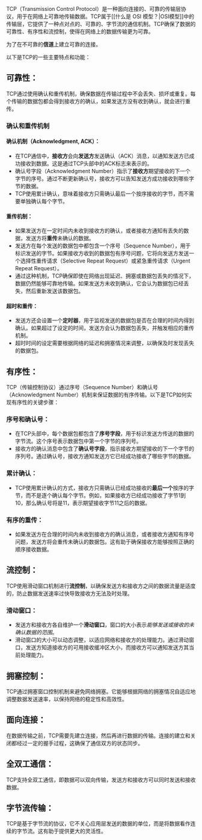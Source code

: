 TCP（Transmission Control Protocol）是一种面向连接的、可靠的传输层协议，用于在网络上可靠地传输数据。TCP属于[[什么是 OSI 模型？|OSI模型]]中的传输层，它提供了一种点对点的、可靠的、字节流的通信机制。TCP确保了数据的可靠性、有序性和流控制，使得在网络上的数据传输更为可靠。

为了在不可靠的**信道**上建立可靠的连接。

以下是TCP的一些主要特点和功能：
## 可靠性：
TCP通过使用确认和重传机制，确保数据在传输过程中不会丢失、损坏或重复。每个传输的数据包都会得到接收方的确认，如果发送方没有收到确认，就会进行重传。
### 确认和重传机制
#### 确认机制（Acknowledgment, ACK）：
   - 在TCP通信中，**接收方**会向**发送方**发送确认（ACK）消息，以通知发送方已成功接收到数据。这是通过TCP头部中的ACK标志来表示的。
   - 确认号字段（Acknowledgment Number）指示了**接收方**期望接收的下一个字节的序号。通过不断更新确认号，接收方可以告知发送方成功接收到哪些字节的数据。
   - TCP使用累计确认，意味着接收方只需确认最后一个按序接收的字节，而不需要单独确认每个字节。
#### 重传机制：
   - 如果发送方在一定时间内未收到接收方的确认，或者接收方通知有丢失的数据，发送方将**重传**未确认的数据。
   - 发送方在每个发送的数据包中都包含一个序号（Sequence Number），用于标识发送的字节。如果接收方收到的数据包有序号问题，它将向发送方发送一个选择性重传请求（Selective Repeat Request）或紧急重传请求（Urgent Repeat Request）。
   - 通过这种机制，TCP确保即使在网络出现延迟、拥塞或数据包丢失的情况下，数据仍然能够可靠地传输。如果发送方未收到确认，它会认为数据包已经丢失，然后重新发送该数据包。
#### 超时和重传：
   - 发送方还会设置一个**定时器**，用于监视发送的数据包是否在合理的时间内得到确认。如果超过了设定的时间，发送方会认为数据包丢失，并触发相应的重传机制。
   - 超时时间的设定需要根据网络的延迟和拥塞情况来调整，以确保及时发现丢失的数据包。
## 有序性：
TCP（传输控制协议）通过序号（Sequence Number）和确认号（Acknowledgment Number）机制来保证数据的有序传输。以下是TCP如何实现有序性的关键步骤：
### 序号和确认号：
   - 在TCP头部中，每个数据包都包含了**序号字段**，用于标识发送方传送的数据的字节流。这个序号表示数据包中第一个字节的序列号。
   - 接收方的确认消息中包含了**确认号字段**，指示接收方期望接收的下一个字节的序列号。通过确认号，接收方通知发送方它已经成功接收了哪些字节的数据。
### 累计确认：
   - TCP使用累计确认的方式，接收方只需确认已经成功接收的**最后一个**按序的字节，而不是逐个确认每个字节。例如，如果接收方已经成功接收了字节1到10，那么确认号将是11，表示期望接收字节11之后的数据。
### 有序的重传：
   - 如果发送方在合理的时间内未收到接收方的确认消息，或者接收方通知有序号问题，发送方将会重传未确认的数据包。这有助于确保接收方能够按照正确的顺序接收数据。
## 流控制：
TCP使用滑动窗口机制进行**流控制**，以确保发送方和接收方之间的数据流量是适度的，防止数据发送速率过快导致接收方无法及时处理。
### 滑动窗口：
- 发送方和接收方各自维护一个**滑动窗口**，窗口的大小表示*能够发送或接收的未确认数据的范围*。
- 滑动窗口的大小可以动态调整，以适应网络和接收方的处理能力。通过滑动窗口，发送方知道接收方的可用接收缓冲区大小，而接收方可以通知发送方其当前处理能力。
## 拥塞控制：
TCP通过拥塞窗口控制机制来避免网络拥塞。它能够根据网络的拥塞情况自适应地调整数据发送速率，以保持网络的稳定性和高效性。
## 面向连接：
在数据传输之前，TCP需要先建立连接，然后再进行数据的传输。连接的建立和关闭都经过一定的握手过程，这确保了通信双方的状态同步。
## 全双工通信：
TCP支持全双工通信，即数据可以双向传输，发送方和接收方可以同时发送和接收数据。
## 字节流传输：
TCP是基于字节流的协议，它不关心应用层发送的数据的单位，而是将数据看作连续的字节流。这有助于提供更大的灵活性。

